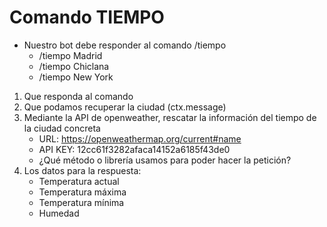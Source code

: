 # Comando TIEMPO

- Nuestro bot debe responder al comando /tiempo
    - /tiempo Madrid
    - /tiempo Chiclana
    - /tiempo New York

1. Que responda al comando
2. Que podamos recuperar la ciudad (ctx.message)
3. Mediante la API de openweather, rescatar la información del tiempo de la ciudad concreta
    - URL: https://openweathermap.org/current#name
    - API KEY: 12cc61f3282afaca14152a6185f43de0
    - ¿Qué método o librería usamos para poder hacer la petición?
4. Los datos para la respuesta:
    - Temperatura actual
    - Temperatura máxima
    - Temperatura mínima
    - Humedad